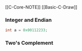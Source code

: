 
[[C-Core-NOTE]]
[[Basic-C-Draw]]

### Integer and Endian

```c
int a = 0x00112233;
```


### Two's Complement